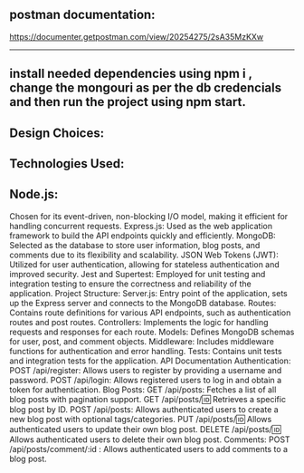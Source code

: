 
postman documentation:
---------------------
https://documenter.getpostman.com/view/20254275/2sA35MzKXw

--------------------------------------------------------------------------------------------------------------------------------
install needed dependencies using npm i , change the mongouri as per the db credencials and then run the project using npm start.
---------------
Design Choices:
--------------
Technologies Used:
------------------
Node.js:
-------
Chosen for its event-driven, non-blocking I/O model, making it efficient for handling concurrent requests.
Express.js: Used as the web application framework to build the API endpoints quickly and efficiently.
MongoDB:
Selected as the database to store user information, blog posts, and comments due to its flexibility and scalability.
JSON Web Tokens (JWT): Utilized for user authentication, allowing for stateless authentication and improved security.
Jest and Supertest: Employed for unit testing and integration testing to ensure the correctness and reliability of the application.
Project Structure:
Server.js:
Entry point of the application, sets up the Express server and connects to the MongoDB database.
Routes: Contains route definitions for various API endpoints, such as authentication routes and post routes.
Controllers: Implements the logic for handling requests and responses for each route.
Models: 
Defines MongoDB schemas for user, post, and comment objects.
Middleware:
Includes middleware functions for authentication and error handling.
Tests: 
Contains unit tests and integration tests for the application.
API Documentation
Authentication:
POST /api/register: Allows users to register by providing a username and password.
POST /api/login: Allows registered users to log in and obtain a token for authentication.
Blog Posts:
GET /api/posts: Fetches a list of all blog posts with pagination support.
GET /api/posts/:id: Retrieves a specific blog post by ID.
POST /api/posts: Allows authenticated users to create a new blog post with optional tags/categories.
PUT /api/posts/:id: Allows authenticated users to update their own blog post.
DELETE /api/posts/:id: Allows authenticated users to delete their own blog post.
Comments:
POST /api/posts/comment/:id  : Allows authenticated users to add comments to a blog post.



